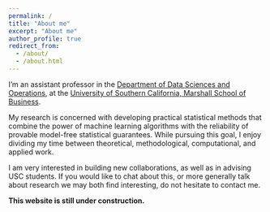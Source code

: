 ```yaml
---
permalink: /
title: "About me"
excerpt: "About me"
author_profile: true
redirect_from: 
  - /about/
  - /about.html
---
```


I’m an assistant professor in the [Department of Data Sciences and Operations](https://www.marshall.usc.edu/departments/data-sciences-and-operations), at the [University of Southern California, Marshall School of Business](https://www.marshall.usc.edu/).

My research is concerned with developing practical statistical methods that combine the power of machine learning algorithms with the reliability of provable model-free statistical guarantees.
While pursuing this goal, I enjoy dividing my time between theoretical, methodological, computational, and applied work. 

I am very interested in building new collaborations, as well as in advising USC students.
If you would like to chat about this, or more generally talk about research we may both find interesting, do not hesitate to contact me.

**This website is still under construction.**